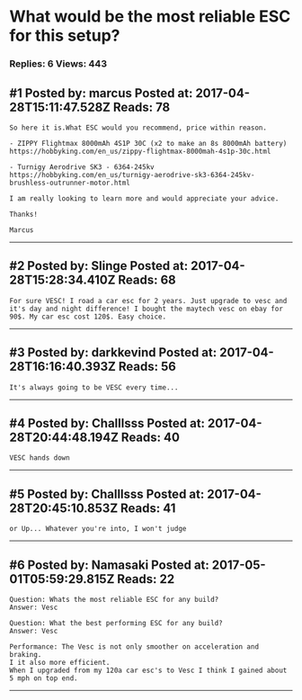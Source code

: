 # What would be the most reliable ESC for this setup?

### Replies: 6 Views: 443

## \#1 Posted by: marcus Posted at: 2017-04-28T15:11:47.528Z Reads: 78

```
So here it is.What ESC would you recommend, price within reason.

- ZIPPY Flightmax 8000mAh 4S1P 30C (x2 to make an 8s 8000mAh battery)
https://hobbyking.com/en_us/zippy-flightmax-8000mah-4s1p-30c.html

- Turnigy Aerodrive SK3 - 6364-245kv 
https://hobbyking.com/en_us/turnigy-aerodrive-sk3-6364-245kv-brushless-outrunner-motor.html

I am really looking to learn more and would appreciate your advice. 

Thanks!

Marcus
```

---
## \#2 Posted by: Slinge Posted at: 2017-04-28T15:28:34.410Z Reads: 68

```
For sure VESC! I road a car esc for 2 years. Just upgrade to vesc and it's day and night difference! I bought the maytech vesc on ebay for 90$. My car esc cost 120$. Easy choice.
```

---
## \#3 Posted by: darkkevind Posted at: 2017-04-28T16:16:40.393Z Reads: 56

```
It's always going to be VESC every time...
```

---
## \#4 Posted by: Challlsss Posted at: 2017-04-28T20:44:48.194Z Reads: 40

```
VESC hands down
```

---
## \#5 Posted by: Challlsss Posted at: 2017-04-28T20:45:10.853Z Reads: 41

```
or Up... Whatever you're into, I won't judge
```

---
## \#6 Posted by: Namasaki Posted at: 2017-05-01T05:59:29.815Z Reads: 22

```
Question: Whats the most reliable ESC for any build?
Answer: Vesc

Question: What the best performing ESC for any build?
Answer: Vesc

Performance: The Vesc is not only smoother on acceleration and braking.
I it also more efficient. 
When I upgraded from my 120a car esc's to Vesc I think I gained about 5 mph on top end.
```

---
